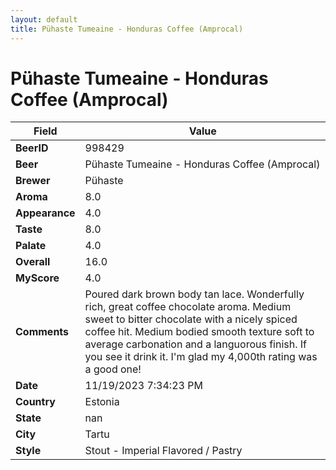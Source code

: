 ```yaml
---
layout: default
title: Pühaste Tumeaine - Honduras Coffee (Amprocal)
---
```


# Pühaste Tumeaine - Honduras Coffee (Amprocal)

| Field         | Value     |
|---------------|-----------|
| **BeerID** | 998429 |
| **Beer** | Pühaste Tumeaine - Honduras Coffee (Amprocal) |
| **Brewer** | Pühaste |
| **Aroma** | 8.0 |
| **Appearance** | 4.0 |
| **Taste** | 8.0 |
| **Palate** | 4.0 |
| **Overall** | 16.0 |
| **MyScore** | 4.0 |
| **Comments** | Poured dark brown body tan lace. Wonderfully rich, great coffee chocolate aroma. Medium sweet to bitter chocolate with a nicely spiced coffee hit. Medium bodied smooth texture soft to average carbonation and a languorous finish. If you see it drink it. I'm glad my 4,000th rating was a good one! |
| **Date** | 11/19/2023 7:34:23 PM |
| **Country** | Estonia |
| **State** | nan |
| **City** | Tartu |
| **Style** | Stout - Imperial Flavored / Pastry |
